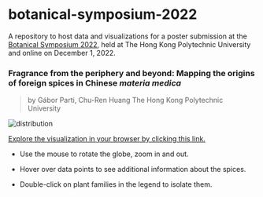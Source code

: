 # botanical-symposium-2022

A repository to host data and visualizations for a poster submission at the [Botanical Symposium 2022](https://event.fourwaves.com/botanicalsymposium2022/pages), held at The Hong Kong Polytechnic University and online on December 1, 2022.

### Fragrance from the periphery and beyond: Mapping the origins of foreign spices in Chinese *materia medica*

> by Gábor Parti, Chu-Ren Huang
> The Hong Kong Polytechnic University

![distribution](https://user-images.githubusercontent.com/58829179/204124245-ddf3269b-613b-4daf-aa9f-c04361402b58.png)

[Explore the visualization in your browser by clicking this link.](https://htmlpreview.github.io/?https://github.com/partigabor/botanical-symposium-2022/blob/main/distribution.html) 

* Use the mouse to rotate the globe, zoom in and out.

* Hover over data points to see additional information about the spices.

* Double-click on plant families in the legend to isolate them.

